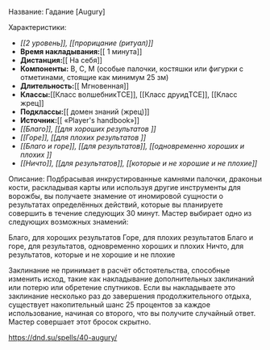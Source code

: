 Название: Гадание \[Augury] 

Характеристики:
- *[[2 уровень]], [[прорицание (ритуал)]]*
- **Время накладывания:**[[ 1 минута]]
- **Дистанция:**[[ На себя]]
- **Компоненты:** В, С, М (особые палочки, костяшки или фигурки с отметинами, стоящие как минимум 25 зм)
- **Длительность:**[[ Мгновенная]]
- **Классы:**[[Класс  волшебникTCE]], [[Класс друидTCE]], [[Класс жрец]]
- **Подклассы:**[[ домен знаний (жрец)]]
- **Источник:**[[ «Player's handbook»]]
- *[[Благо]], [[для хороших результатов ]]*
- *[[Горе]], [[для плохих результатов ]]*
- *[[Благо и горе]], [[для результатов]], [[одновременно хороших и плохих ]]*
- *[[Ничто]], [[для результатов]], [[которые и не хорошие и не плохие]]*

Описание:
Подбрасывая инкрустированные камнями палочки, драконьи кости, раскладывая карты или используя другие инструменты для ворожбы, вы получаете знамение от иномировой сущности о результатах определённых действий, которые вы планируете совершить в течение следующих 30 минут. Мастер выбирает одно из следующих возможных знамений:

Благо, для хороших результатов 
Горе, для плохих результатов 
Благо и горе, для результатов, одновременно хороших и плохих 
Ничто, для результатов, которые и не хорошие и не плохие

Заклинание не принимает в расчёт обстоятельства, способные изменить исход, такие как накладывание дополнительных заклинаний или потерю или обретение спутников.
Если вы накладываете это заклинание несколько раз до завершения продолжительного отдыха, существует накопительный шанс 25 процентов за каждое использование, начиная со второго, что вы получите случайный ответ. Мастер совершает этот бросок скрытно.

https://dnd.su/spells/40-augury/